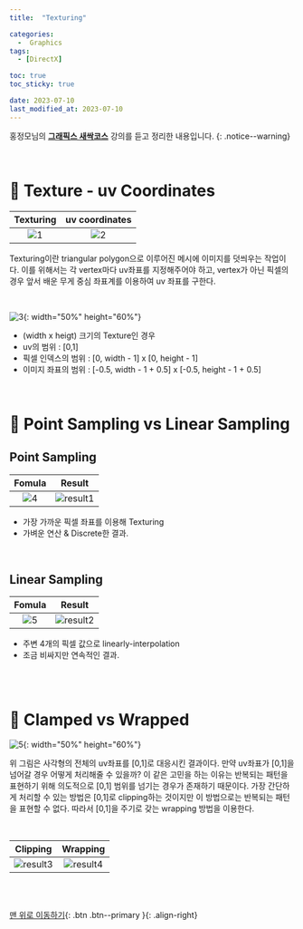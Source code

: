 ```yaml
---
title:  "Texturing" 

categories:
  -  Graphics
tags:
  - [DirectX]

toc: true
toc_sticky: true

date: 2023-07-10
last_modified_at: 2023-07-10
---
```



홍정모님의 **[그래픽스 새싹코스](https://honglab.co.kr/)** 강의를 듣고 정리한 내용입니다.
{: .notice--warning}

<br>


# 🐥 Texture - uv Coordinates

| Texturing | uv coordinates |
|:-:|:-:|
|![1](https://github.com/inhopp/inhopp/assets/96368476/4a72bd06-9dad-4d24-8052-4252bd9cef99)|![2](https://github.com/inhopp/inhopp/assets/96368476/3bf49ca9-2d74-4c8a-b8b1-c27991e43cc6)| 

Texturing이란 triangular polygon으로 이루어진 메시에 이미지를 덧씌우는 작업이다. 이를 위해서는 각 vertex마다 uv좌표를 지정해주어야 하고, vertex가 아닌 픽셀의 경우 앞서 배운 무게 중심 좌표계를 이용하여 uv 좌표를 구한다. 

<br>

![3](https://github.com/inhopp/inhopp/assets/96368476/67e957ee-8325-44be-bacc-b11abea5e1d0){: width="50%" height="60%"}

- (width x heigt) 크기의 Texture인 경우
- uv의 범위 : [0,1]
- 픽셀 인덱스의 범위 : [0, width - 1] x [0, height - 1]
- 이미지 좌표의 범위 : [-0.5, width - 1 + 0.5] x [-0.5, height - 1 + 0.5]


<br>


# 🐥 Point Sampling vs Linear Sampling

## Point Sampling

| Fomula | Result |
|:-:|:-:|
|![4](https://github.com/inhopp/inhopp/assets/96368476/ff7df2a1-90a9-407f-9f0e-a86f32180358)|![result1](https://github.com/inhopp/inhopp/assets/96368476/53f348cc-a1d1-47db-bad5-38ba0406925e)| 

- 가장 가까운 픽셀 좌표를 이용해 Texturing
- 가벼운 연산 & Discrete한 결과.


<br>


## Linear Sampling

| Fomula | Result |
|:-:|:-:|
|![5](https://github.com/inhopp/inhopp/assets/96368476/d7ea512f-7cbe-4858-a0b2-0cbefa9c9a66)|![result2](https://github.com/inhopp/inhopp/assets/96368476/769893bf-da3a-4ffc-a788-e75e175da978)| 

- 주변 4개의 픽셀 값으로 linearly-interpolation
- 조금 비싸지만 연속적인 결과.


<br>


<br>


# 🐥 Clamped vs Wrapped

![5](https://github.com/inhopp/inhopp/assets/96368476/22bcecf9-ac5d-4225-a6a5-3b26f1311cef){: width="50%" height="60%"}

위 그림은 사각형의 전체의 uv좌표를 [0,1]로 대응시킨 결과이다. 만약 uv좌표가 [0,1]을 넘어갈 경우 어떻게 처리해줄 수 있을까? 이 같은 고민을 하는 이유는 반복되는 패턴을 표현하기 위해 의도적으로 [0,1] 범위를 넘기는 경우가 존재하기 때문이다. 가장 간단하게 처리할 수 있는 방법은 [0,1]로 clipping하는 것이지만 이 방법으로는 반복되는 패턴을 표현할 수 없다. 따라서 [0,1]을 주기로 갖는 wrapping 방법을 이용한다.

<br>


| Clipping | Wrapping |
|:-:|:-:|
|![result3](https://github.com/inhopp/inhopp/assets/96368476/123ab98c-dc2a-4b94-ba2d-fe145098b223)|![result4](https://github.com/inhopp/inhopp/assets/96368476/0796c425-e495-41f2-a215-96e17ed95fff)| 






<br>
<br>


[맨 위로 이동하기](#){: .btn .btn--primary }{: .align-right}